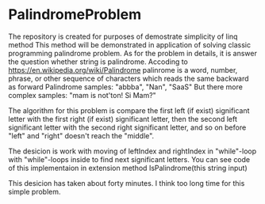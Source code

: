 # PalindromeProblem
The repository is created for purposes of demostrate simplicity of linq method
This method will be demonstrated in application of solving classic programming palindrome problem.
As for the problem in details, it is answer the question whether string is palindrome. Accoding to https://en.wikipedia.org/wiki/Palindrome palinrome is a word, number, phrase, or other sequence of characters which reads the same backward as forward
Palindrome samples: "abbba", "Nan", "SaaS"
But there more complex samples: "mam is not'ton! Si Mam?"

The algorithm for this problem is compare the first left (if exist) significant letter with the first right (if exist) significant letter, then the second left significant letter with the second right significant letter, and so on before "left" and "right" doesn't reach the "middle".

The desicion is work with moving of leftIndex and rightIndex in "while"-loop with "while"-loops inside to find next significant letters. 
You can see code of this implementaion in extension method IsPalindrome(this string input)





This desicion has taken about forty minutes. I think too long time for this simple problem.

